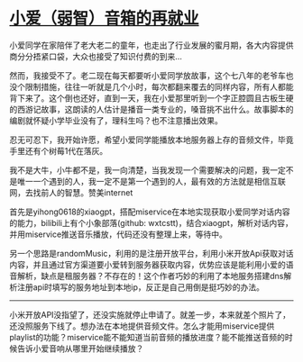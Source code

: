 # [小爱（弱智）音箱的再就业](https://github.com/justin-xjp/gitblog/issues/3)

小爱同学在家陪伴了老大老二的童年，也走出了行业发展的蜜月期，各大内容提供商分分捂紧口袋，大众也接受了知识付费的到来…

然而，我接受不了。老二现在每天都要听小爱同学放故事，这个七八年的老爷车也没个限制措施，往往一听就是几个小时，每次都翻来覆去的同样内容，所有人都能背下来了。这个倒也还好，直到一天，我在小爱那里听到一个字正腔圆且古板生硬的西游记故事，这朗读的人估计是播音一类专业的，嗓音挑不出什么。故事脚本的编剧就怀疑小学毕业没有了，理科生吗？也不注意播出效果。

忍无可忍下，我开始许愿，希望小爱同学能播放本地服务器上存的音频文件，毕竟手里还有个树莓1代在落灰。

我不是大牛，小牛都不是，我一向清楚，当我发现一个需要解决的问题，我一定不是唯一一个遇到的人，我一定不是第一个遇到的人，最有效的方法就是相信互联网，去找前人的智慧。赞美internet

首先是yihong0618的xiaogpt，搭配miservice在本地实现获取小爱同学对话内容的能力，bilibili上有个小象部落(github:  wxtcstt)，结合xiaogpt，解析对话内容，并用miservice推送音乐播放，代码还没有整理上来，等待中。

另一个思路是randomMusic，利用的是注册开放平台，利用小米开放Api获取对话内容，并且通过官方渠道要小爱转到服务器获取内容，优势应该是能利用小爱的语音解析，缺点是租服务器？不存在的！这个作者巧妙的利用了本地服务搭建dns解析注册api时填写的服务地址到本地ip，反正是自己用倒是挺巧妙的办法。




    

---

小米开放API没指望了，还没实施就停止申请了。就差一步，本来就差个照片了，还没照服务下线了。想办法在本地提供音频文件。怎么才能用miservice提供playlist的功能？miservice能不能知道当前音频的播放进度？能不能推送音频的时候告诉小爱音响从哪里开始继续播放？